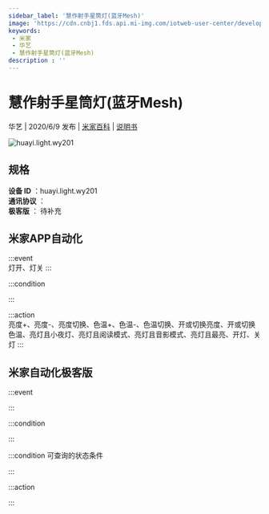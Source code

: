 ```yaml
---
sidebar_label: '慧作射手星筒灯(蓝牙Mesh)'
image: 'https://cdn.cnbj1.fds.api.mi-img.com/iotweb-user-center/developer_1679047724815kMJNsjKM.png?GalaxyAccessKeyId=AKVGLQWBOVIRQ3XLEW&Expires=9223372036854775807&Signature=rvXH/qTme3ymENqmKl8zdGU9Bt0='
keywords: 
 - 米家
 - 华艺
 - 慧作射手星筒灯(蓝牙Mesh)
description : ''
---
```

# 慧作射手星筒灯(蓝牙Mesh)

华艺 | 2020/6/9 发布 | [米家百科](https://home.mi.com/webapp/content/baike/product/index.html?model=huayi.light.wy201) | [说明书](https://home.mi.com/views/introduction.html?model=huayi.light.wy201&region=cn)

![huayi.light.wy201](https://cdn.cnbj1.fds.api.mi-img.com/iotweb-user-center/developer_1679047724815kMJNsjKM.png?GalaxyAccessKeyId=AKVGLQWBOVIRQ3XLEW&Expires=9223372036854775807&Signature=rvXH/qTme3ymENqmKl8zdGU9Bt0=)

## 规格  
> 
**设备 ID** ：huayi.light.wy201  
**通讯协议** ：  
**极客版**  ： 待补充 


## 米家APP自动化  

:::event  
灯开、灯关
:::

:::condition  

:::

:::action   
亮度+、亮度-、亮度切换、色温+、色温-、色温切换、开或切换亮度、开或切换色温、亮灯且小夜灯、亮灯且阅读模式、亮灯且音影模式、亮灯且最亮、开灯、关灯
:::

## 米家自动化极客版  

:::event  

:::

:::condition  

:::

:::condition 可查询的状态条件  

:::

:::action  

:::

        
